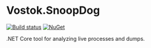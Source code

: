 # Vostok.SnoopDog

[![Build status](https://ci.appveyor.com/api/projects/status/github/vostok/snoopdog?svg=true&branch=master)](https://ci.appveyor.com/project/vostok/snoopdog/branch/master)
[![NuGet](https://img.shields.io/nuget/v/Vostok.SnoopDog.svg)](https://www.nuget.org/packages/Vostok.SnoopDog)

.NET Core tool for analyzing live processes and dumps.
